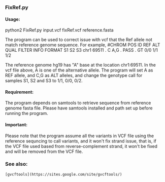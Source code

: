 ### FixRef.py


#### Usage:
python2        FixRef.py        input.vcf        fixRef.vcf        reference.fasta

The program can be used to correct issue with vcf that the Ref allele not match reference genome sequence. For example,
#CHROM  POS     ID      REF     ALT     QUAL    FILTER  INFO    FORMAT   S1    S2    S3
chr1    69511   .       C       A,G     .       PASS    .       GT       0/0   1/1   1/2

The reference genome hg19 has "A" base at the location chr1:69511. In the vcf file above, A is one of the alternative allele. The program will set A as REF allele, and C,G as ALT alleles, and change the genotype call for samples S1, S2 and S3 to 1/1, 0/0, 0/2.

#### Requirement:
The program depends on samtools to retrieve sequence from reference genome fasta file. Please have samtools installed and path set up before running the program.

#### Important:
Please note that the program assume all the variants in VCF file using the reference sequncing to call variants, and it won't fix strand issue, that is, if the VCF file used based from reverse-complement strand, it won't be fixed and will be removed from the VCF file.

### See also:
    [gvcftools](https://sites.google.com/site/gvcftools/)

